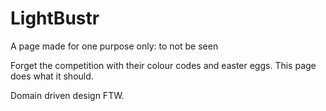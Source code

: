 LightBustr
====================

A page made for one purpose only: to not be seen

Forget the competition with their colour codes and easter eggs. This page does what it should.

Domain driven design FTW.